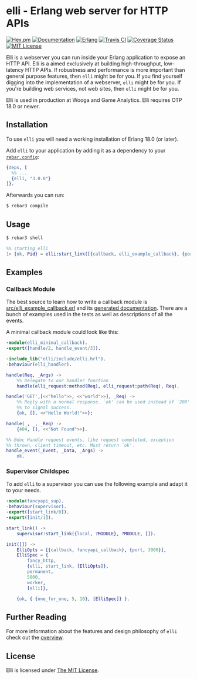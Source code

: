 # elli - Erlang web server for HTTP APIs

[![Hex.pm][hex badge]][hex package]
[![Documentation][doc badge]][docs]
[![Erlang][erlang badge]][erlang downloads]
[![Travis CI][travis badge]][travis builds]
[![Coverage Status][coveralls badge]][coveralls link]
[![MIT License][license badge]](LICENSE)

[travis builds]: https://travis-ci.org/elli-lib/elli
[travis badge]: https://travis-ci.org/elli-lib/elli.svg
[hex badge]: https://img.shields.io/hexpm/v/elli.svg
[hex package]: https://hex.pm/packages/elli
[latest release]: https://github.com/elli-lib/elli/releases/latest
[erlang badge]: https://img.shields.io/badge/erlang-%E2%89%A518.0-red.svg
[erlang downloads]: http://www.erlang.org/downloads
[doc badge]: https://img.shields.io/badge/docs-edown-green.svg
[docs]: doc/README.md
[coveralls badge]: https://coveralls.io/repos/github/elli-lib/elli/badge.svg?branch=develop
[coveralls link]: https://coveralls.io/github/elli-lib/elli?branch=develop
[license badge]: https://img.shields.io/badge/license-MIT-blue.svg

Elli is a webserver you can run inside your Erlang application to
expose an HTTP API. Elli is a aimed exclusively at building
high-throughput, low-latency HTTP APIs. If robustness and performance
is more important than general purpose features, then `elli` might be
for you. If you find yourself digging into the implementation of a
webserver, `elli` might be for you. If you're building web services,
not web sites, then `elli` might be for you.

Elli is used in production at Wooga and Game Analytics. Elli requires
OTP 18.0 or newer.


## Installation

To use `elli` you will need a working installation of Erlang 18.0 (or later).

Add `elli` to your application by adding it as a dependency to your
[`rebar.config`](http://www.rebar3.org/docs/configuration):

```erlang
{deps, [
  %% ...
  {elli, "3.0.0"}
]}.
```

Afterwards you can run:

```sh
$ rebar3 compile
```


## Usage
```sh
$ rebar3 shell
```

```erlang
%% starting elli
1> {ok, Pid} = elli:start_link([{callback, elli_example_callback}, {port, 3000}]).
```

## Examples

### Callback Module

The best source to learn how to write a callback module
is [src/elli_example_callback.erl](src/elli_example_callback.erl) and
its [generated documentation](doc/elli_example_callback.md). There are a bunch
of examples used in the tests as well as descriptions of all the events.

A minimal callback module could look like this:

```erlang
-module(elli_minimal_callback).
-export([handle/2, handle_event/3]).

-include_lib("elli/include/elli.hrl").
-behaviour(elli_handler).

handle(Req, _Args) ->
    %% Delegate to our handler function
    handle(elli_request:method(Req), elli_request:path(Req), Req).

handle('GET',[<<"hello">>, <<"world">>], _Req) ->
    %% Reply with a normal response. `ok' can be used instead of `200'
    %% to signal success.
    {ok, [], <<"Hello World!">>};

handle(_, _, _Req) ->
    {404, [], <<"Not Found">>}.

%% @doc Handle request events, like request completed, exception
%% thrown, client timeout, etc. Must return `ok'.
handle_event(_Event, _Data, _Args) ->
    ok.
```


### Supervisor Childspec

To add `elli` to a supervisor you can use the following example and adapt it to
your needs.

```erlang
-module(fancyapi_sup).
-behaviour(supervisor).
-export([start_link/0]).
-export([init/1]).

start_link() ->
    supervisor:start_link({local, ?MODULE}, ?MODULE, []).

init([]) ->
    ElliOpts = [{callback, fancyapi_callback}, {port, 3000}],
    ElliSpec = {
        fancy_http,
        {elli, start_link, [ElliOpts]},
        permanent,
        5000,
        worker,
        [elli]},

    {ok, { {one_for_one, 5, 10}, [ElliSpec]} }.
```


## Further Reading

For more information about the features and design philosophy of `elli` check
out the [overview](doc/README.md).


## License

Elli is licensed under [The MIT License](LICENSE).
